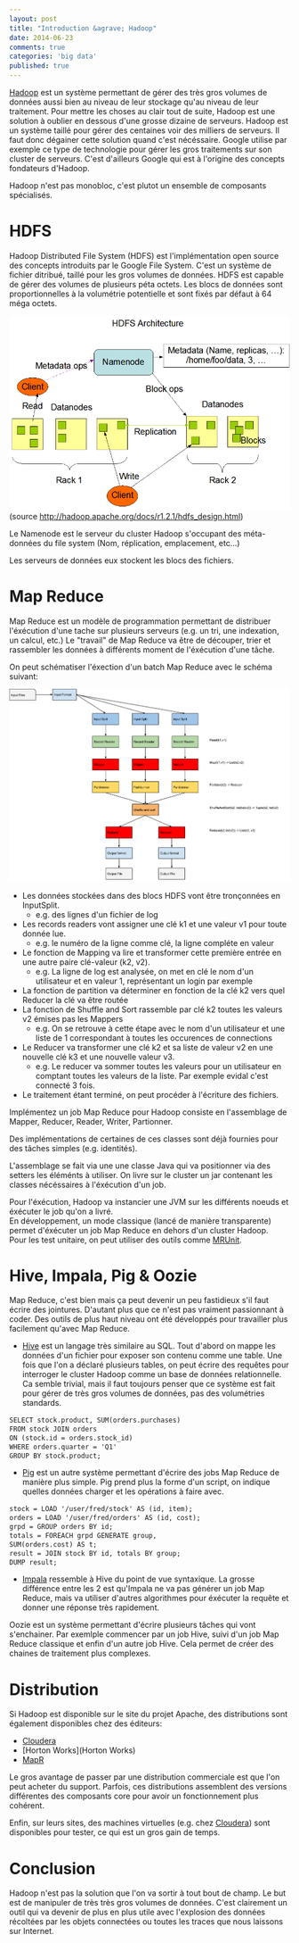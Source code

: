 ```yaml
---
layout: post
title: "Introduction &agrave; Hadoop"
date: 2014-06-23
comments: true
categories: 'big data'
published: true
---
```


[Hadoop](http://hadoop.apache.org/) est un système permettant de gérer des très gros volumes de données aussi bien au niveau de leur
stockage qu'au niveau de leur traitement. Pour mettre les choses au clair tout de suite, Hadoop est une solution à oublier en 
dessous d'une grosse dizaine de serveurs. Hadoop est un système taillé pour gérer des centaines voir des milliers de serveurs. Il faut donc dégainer cette solution quand c'est nécéssaire. Google utilise par exemple ce type de technologie pour gérer les gros 
traitements sur son cluster de serveurs. C'est d'ailleurs Google qui est à l'origine des concepts fondateurs d'Hadoop.

<!--more-->

Hadoop n'est pas monobloc, c'est plutot un ensemble de composants spécialisés.

# HDFS

Hadoop Distributed File System (HDFS) est l'implémentation open source des concepts introduits par le Google File System.
C'est un système de fichier ditribué, taillé pour les gros volumes de données. HDFS est capable de gérer des volumes de 
plusieurs péta octets. Les blocs de données sont proportionnelles à la volumétrie potentielle et sont fixés par défaut à 
64 méga octets.  

![HDFS Architecture](/images/posts/2014-06-15-hadoop-big-data/hdfsarchitecture.gif)
(source http://hadoop.apache.org/docs/r1.2.1/hdfs_design.html)  

Le Namenode est le serveur du cluster Hadoop s'occupant des méta-données du file system (Nom, réplication, emplacement, etc...)

Les serveurs de données eux stockent les blocs des fichiers.

# Map Reduce

Map Reduce est un modèle de programmation permettant de distribuer l'éxécution d'une tache sur plusieurs serveurs (e.g. un tri, une
indexation, un calcul, etc.) Le "travail" de Map Reduce va être de découper, trier et rassembler les données à différents moment de
l'éxécution d'une tâche.

On peut schématiser l'éxection d'un batch Map Reduce avec le schéma suivant:

![HDFS Architecture](/images/posts/2014-06-15-hadoop-big-data/MapReduce.png)

- Les données stockées dans des blocs HDFS vont être tronçonnées en InputSplit.
    - e.g. des lignes d'un fichier de log
- Les records readers vont assigner une clé k1 et une valeur v1 pour toute donnée lue.
    - e.g. le numéro de la ligne comme clé, la ligne compléte en valeur
- Le fonction de Mapping va lire et transformer cette première entrée en une autre paire clé-valeur (k2, v2).
	- e.g. La ligne de log est analysée, on met en clé le nom d'un utilisateur et en valeur 1, représentant un login par exemple
- La fonction de partition va déterminer en fonction de la clé k2 vers quel Reducer la clé va être routée
- La fonction de Shuffle and Sort rassemble par clé k2 toutes les valeurs v2 émises pas les Mappers
	- e.g. On se retrouve à cette étape avec le nom d'un utilisateur et une liste de 1 correspondant à toutes les occurences de connections
- Le Reducer va transformer une clé k2 et sa liste de valeur v2 en une nouvelle clé k3 et une nouvelle valeur v3.
    - e.g. Le reducer va sommer toutes les valeurs pour un utilisateur en comptant toutes les valeurs de la liste. Par exemple evidal c'est connecté 3 fois.
- Le traitement étant terminé, on peut procéder à l'écriture des fichiers.  

Implémentez un job Map Reduce pour Hadoop consiste en l'assemblage de Mapper, Reducer, Reader, Writer, Partionner.

Des implémentations de certaines de ces classes sont déjà fournies pour des tâches simples (e.g. identités).

L'assemblage se fait via une une classe Java qui va positionner via des setters les éléménts à utiliser.
On livre sur le cluster un jar contenant les classes nécéssaires à l'éxécution d'un job.

Pour l'éxécution, Hadoop va instancier une JVM sur les différents noeuds et éxécuter le job qu'on a livré.  
En développement, un mode classique (lancé de manière transparente) permet d'éxécuter un job Map Reduce en dehors d'un cluster Hadoop.  
Pour les test unitaire, on peut utiliser des outils comme [MRUnit](http://mrunit.apache.org/).  

# Hive, Impala, Pig & Oozie

Map Reduce, c'est bien mais ça peut devenir un peu fastidieux s'il faut écrire des jointures. D'autant plus que ce n'est pas vraiment passionnant à coder. Des outils de plus haut niveau ont été développés pour travailler plus facilement qu'avec Map Reduce.

* [Hive](http://hive.apache.org/) est un langage très similaire au SQL. Tout d'abord on mappe les données d'un fichier pour exposer son contenu comme une table. Une fois que l'on a déclaré plusieurs tables, on peut écrire des requêtes pour interroger le cluster Hadoop comme un base de données relationnelle. Ca semble trivial, mais il faut toujours penser que ce système est fait pour gérer de très gros volumes de données, pas des volumétries standards.
```
SELECT stock.product, SUM(orders.purchases)
FROM stock JOIN orders
ON (stock.id = orders.stock_id)
WHERE orders.quarter = 'Q1'
GROUP BY stock.product;
```
* [Pig](http://pig.apache.org/) est un autre système permettant d'écrire des jobs Map Reduce de manière plus simple. Pig prend plus la forme d'un script, on indique quelles données charger et les opérations à faire avec.
```
stock = LOAD '/user/fred/stock' AS (id, item);
orders = LOAD '/user/fred/orders' AS (id, cost);
grpd = GROUP orders BY id;
totals = FOREACH grpd GENERATE group,
SUM(orders.cost) AS t;
result = JOIN stock BY id, totals BY group;
DUMP result;
```
* [Impala](http://www.cloudera.com/content/cloudera/en/products-and-services/cdh/impala.html) ressemble à Hive du point de vue syntaxique. La grosse différence entre les 2 est qu'Impala ne va pas générer un job Map Reduce, mais va utiliser d'autres algorithmes pour éxécuter la requête et donner une réponse très rapidement.

Oozie est un système permettant d'écrire plusieurs tâches qui vont s'enchainer. Par exemlple commencer par un job Hive, suivi d'un job Map Reduce classique et enfin d'un autre job Hive. Cela permet de créer des chaines de traitement plus complexes.

# Distribution

Si Hadoop est disponible sur le site du projet Apache, des distributions sont également disponibles chez des éditeurs:

* [Cloudera](http://www.cloudera.com/content/cloudera/en/home.html)
* [Horton Works](Horton Works)
* [MapR](http://www.mapr.com/)

Le gros avantage de passer par une distribution commerciale est que l'on peut acheter du support. Parfois, ces distributions assemblent des versions différentes des composants core pour avoir un fonctionnement plus cohérent.

Enfin, sur leurs sites, des machines virtuelles (e.g. chez [Cloudera](http://www.cloudera.com/content/support/en/downloads/quickstart_vms/cdh-5-0-x.html)) sont disponibles pour tester, ce qui est un gros gain de temps.

# Conclusion

Hadoop n'est pas la solution que l'on va sortir à tout bout de champ. Le but est de manipuler de très très gros volumes de données.
C'est clairement un outil qui va devenir de plus en plus utile avec l'explosion des données récoltées par les objets connectées ou toutes les traces que nous laissons sur Internet.


